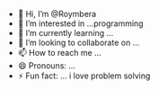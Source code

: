 - 👋 Hi, I’m @Roymbera
- 👀 I’m interested in ...programming
- 🌱 I’m currently learning ...
- 💞️ I’m looking to collaborate on ...
- 📫 How to reach me ...
- 😄 Pronouns: ...
- ⚡ Fun fact: ... i love problem solving

<!---
Roymbera/Roymbera is a ✨ special ✨ repository because its `README.md` (this file) appears on your GitHub profile.
You can click the Preview link to take a look at your changes.
--->
